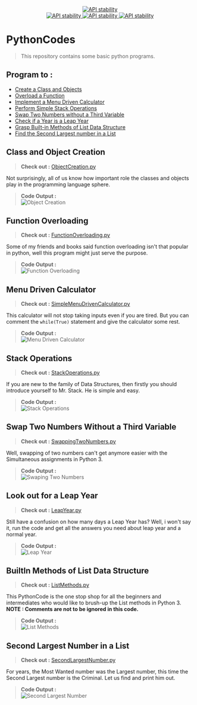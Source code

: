 <div align="center">
  <a href="https://www.python.org/">
    <img src="http://ForTheBadge.com/images/badges/made-with-python.svg"
      alt="API stability" />
  </a>
</div>

<div align="center">
  <!-- Contributors -->
  <a href="https://github.com/somrajchowdhury/PythonCodes/graphs/contributors">
    <img src="https://img.shields.io/github/contributors/Naereen/StrapDown.js.svg"
      alt="API stability" />
  </a>

  <!-- Python Version -->
  <a href="https://github.com/somrajchowdhury/PythonCodes/">
    <img src="https://img.shields.io/badge/Python-3.x-blue.svg"
      alt="API stability" />
  </a>
  
  <a href="https://github.com/somrajchowdhury/PythonCodes/">
    <img src="https://img.shields.io/badge/8-codes-brightgreen.svg"
      alt="API stability" />
  </a>
</div>

# PythonCodes

> This repository contains some basic python programs.

## Program to :

- [Create a Class and Objects](#class-and-object-creation)
- [Overload a Function](#function-overloading)
- [Implement a Menu Driven Calculator](#menu-driven-calculator)
- [Perform Simple Stack Operations](#stack-operations)
- [Swap Two Numbers without a Third Variable](#swap-two-numbers-without-a-third-variable)
- [Check if a Year is a Leap Year](#look-out-for-a-leap-year)
- [Grasp Built-in Methods of List Data Structure](#builtin-methods-of-list-data-structure)
- [Find the Second Largest number in a List](#second-largest-number-in-a-list)

## Class and Object Creation

> **Check out :** [ObjectCreation.py](https://github.com/somrajchowdhury/PythonCodes/blob/master/ObjectCreation.py)

Not surprisingly, all of us know how important role the classes and objects play in the programming language sphere. 
> **Code Output :**         
> ![Object Creation](https://github.com/somrajchowdhury/PythonCodes/blob/master/Outputs/ObjectCreation.png "Object Creation")

## Function Overloading

> **Check out :** [FunctionOverloading.py](https://github.com/somrajchowdhury/PythonCodes/blob/master/FunctionOverloading.py)

Some of my friends and books said function overloading isn't that popular in python, well this program might just serve the purpose.
> **Code Output :**         
> ![Function Overloading](https://github.com/somrajchowdhury/PythonCodes/blob/master/Outputs/FunctionOverloading.png "Function Overloading")

## Menu Driven Calculator

> **Check out :** [SimpleMenuDrivenCalculator.py](https://github.com/somrajchowdhury/PythonCodes/blob/master/SimpleMenuDrivenCalculator.py)

This calculator will not stop taking inputs even if you are tired. But you can comment the `while(True)` statement and give the calculator some rest.
> **Code Output :**         
> ![Menu Driven Calculator](https://github.com/somrajchowdhury/PythonCodes/blob/master/Outputs/SimpleMenuDrivenCalculator.png "Menu Driven Calculator")

## Stack Operations

> **Check out :** [StackOperations.py](https://github.com/somrajchowdhury/PythonCodes/blob/master/StackOperations.py)

If you are new to the family of Data Structures, then firstly you should introduce yourself to Mr. Stack. He is simple and easy.
> **Code Output :**         
> ![Stack Operations](https://github.com/somrajchowdhury/PythonCodes/blob/master/Outputs/StackOperations.png "Stack Operations")

## Swap Two Numbers Without a Third Variable

> **Check out :** [SwappingTwoNumbers.py](https://github.com/somrajchowdhury/PythonCodes/blob/master/SwappingTwoNumbers.py)

Well, swapping of two numbers can't get anymore easier with the Simultaneous assignments in Python 3.
> **Code Output :**         
> ![Swaping Two Numbers](https://github.com/somrajchowdhury/PythonCodes/blob/master/Outputs/SwappingTwoNumbers.png "Swap Two Numbers Without a Third Variable")

## Look out for a Leap Year

> **Check out :** [LeapYear.py](https://github.com/somrajchowdhury/PythonCodes/blob/master/LeapYear.py)

Still have a confusion on how many days a Leap Year has? Well, i won't say it, run the code and get all the answers you need about leap year and a normal year.
> **Code Output :**         
> ![Leap Year](https://github.com/somrajchowdhury/PythonCodes/blob/master/Outputs/LeapYear.png "Checks if a year is a Lear Year")

## BuiltIn Methods of List Data Structure

> **Check out :** [ListMethods.py](https://github.com/somrajchowdhury/PythonCodes/blob/master/ListMethods.py)

This PythonCode is the one stop shop for all the beginners and intermediates who would like to brush-up the List methods in Python 3. **NOTE : Comments are not to be ignored in this code.**
> **Code Output :**         
> ![List Methods](https://github.com/somrajchowdhury/PythonCodes/blob/master/Outputs/ListMethods.png "One stop to know all about the List Data Structure")

## Second Largest Number in a List

> **Check out :** [SecondLargestNumber.py](https://github.com/somrajchowdhury/PythonCodes/blob/master/SecondLargestNumber.py)

For years, the Most Wanted number was the Largest number, this time the Second Largest number is the Criminal. Let us find and print him out.
> **Code Output :**         
> ![Second Largest Number](https://github.com/somrajchowdhury/PythonCodes/blob/master/Outputs/SecondLargestNumber.png "Find the Second Largest Number in a List")
